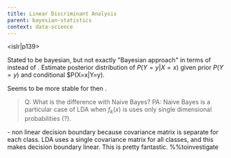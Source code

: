 ```yaml
---
title: Linear Discriminant Analysis
parent: bayesian-statistics
context: data-science
---
```


<islr|p139>

Stated to be bayesian, but not exactly "Bayesian approach" in terms of <map> instead of <mle>.
Estimate posterior distribution of $P(Y=y|X=x)$ given prior $P(Y=y)$ and conditional $P(X=x|Y=y).

Seems to be more stable for <classification> then <logistic-regression>.

> Q: What is the difference with Naive Bayes?
> PA: Naive Bayes is a particular case of LDA when $f_k(x)$ is uses only single
> dimensional probabilities (?).

<qda> - non linear decision boundary because covariance matrix is separate for
each class. LDA uses a single covariance matrix for all classes, and this makes
decision boundary linear. This is pretty fantastic. %%toinvestigate
